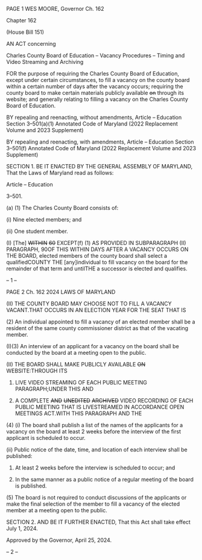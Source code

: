 PAGE 1
WES MOORE, Governor Ch. 162

Chapter 162

(House Bill 151)

AN ACT concerning

Charles County Board of Education – Vacancy Procedures – Timing and Video
Streaming and Archiving

FOR the purpose of requiring the Charles County Board of Education, except under certain
circumstances, to fill a vacancy on the county board within a certain number of days
after the vacancy occurs; requiring the county board to make certain materials
publicly available ~~on~~ through its website; and generally relating to filling a vacancy
on the Charles County Board of Education.

BY repealing and reenacting, without amendments,
Article – Education
Section 3–501(a)(1)
Annotated Code of Maryland
(2022 Replacement Volume and 2023 Supplement)

BY repealing and reenacting, with amendments,
Article – Education
Section 3–501(f)
Annotated Code of Maryland
(2022 Replacement Volume and 2023 Supplement)

SECTION 1. BE IT ENACTED BY THE GENERAL ASSEMBLY OF MARYLAND,
That the Laws of Maryland read as follows:

Article – Education

3–501.

(a) (1) The Charles County Board consists of:

(i) Nine elected members; and

(ii) One student member.

(I) [The] ~~WITHIN~~ ~~60~~ EXCEPT(f) (1) AS PROVIDED IN SUBPARAGRAPH
(II) PARAGRAPH, 90OF THIS WITHIN DAYS AFTER A VACANCY OCCURS ON THE
BOARD, elected members of the county board shall select a qualifiedCOUNTY THE
[any]individual to fill vacancy on the board for the remainder of that term and untilTHE
a successor is elected and qualifies.

– 1 –

PAGE 2
Ch. 162 2024 LAWS OF MARYLAND

(II) THE COUNTY BOARD MAY CHOOSE NOT TO FILL A VACANCY
VACANT.THAT OCCURS IN AN ELECTION YEAR FOR THE SEAT THAT IS

(2) An individual appointed to fill a vacancy of an elected member shall be
a resident of the same county commissioner district as that of the vacating member.

(I)(3) An interview of an applicant for a vacancy on the board shall be
conducted by the board at a meeting open to the public.

(II) THE BOARD SHALL MAKE PUBLICLY AVAILABLE ~~ON~~
WEBSITE:THROUGH ITS

1. LIVE VIDEO STREAMING OF EACH PUBLIC MEETING
PARAGRAPH;UNDER THIS AND

2. A COMPLETE ~~AND~~ ~~UNEDITED~~ ~~ARCHIVED~~ VIDEO
RECORDING OF EACH PUBLIC MEETING THAT IS LIVESTREAMED IN ACCORDANCE
OPEN MEETINGS ACT.WITH THIS PARAGRAPH AND THE

(4) (i) The board shall publish a list of the names of the applicants for
a vacancy on the board at least 2 weeks before the interview of the first applicant is
scheduled to occur.

(ii) Public notice of the date, time, and location of each interview
shall be published:

1. At least 2 weeks before the interview is scheduled to occur;
and

2. In the same manner as a public notice of a regular meeting
of the board is published.

(5) The board is not required to conduct discussions of the applicants or
make the final selection of the member to fill a vacancy of the elected member at a meeting
open to the public.

SECTION 2. AND BE IT FURTHER ENACTED, That this Act shall take effect July
1, 2024.

Approved by the Governor, April 25, 2024.

– 2 –